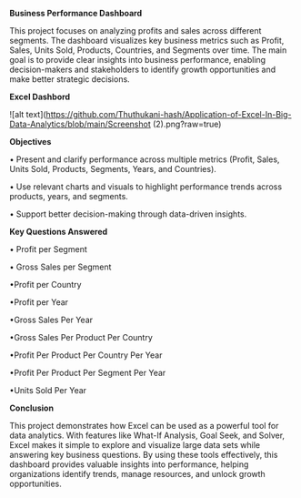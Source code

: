  **Business Performance Dashboard**

 
This project focuses on analyzing profits and sales across different segments. The dashboard visualizes key business metrics such as Profit, Sales, Units Sold, Products, Countries, and Segments over time.
The main goal is to provide clear insights into business performance, enabling decision-makers and stakeholders to identify growth opportunities and make better strategic decisions.

**Excel Dashbord**

![alt text](https://github.com/Thuthukani-hash/Application-of-Excel-In-Big-Data-Analytics/blob/main/Screenshot (2).png?raw=true)


**Objectives**

•	Present and clarify performance across multiple metrics (Profit, Sales, Units Sold, Products, Segments, Years, and Countries). 

•	Use relevant charts and visuals to highlight performance trends across products, years, and segments.  

•	Support better decision-making through data-driven insights. 

 
 **Key Questions Answered**

 •	 Profit per Segment 

 •	Gross Sales per Segment 
 
 •Profit per Country 
 
 •Profit per Year 
 
 •Gross Sales Per Year
 
 •Gross Sales Per Product Per Country
 
 •Profit Per Product Per Country Per Year
 
 •Profit Per Product Per Segment Per Year
 
 •Units Sold Per Year
 
 
**Conclusion**

This project demonstrates how Excel can be used as a powerful tool for data analytics. With features like What-If Analysis, Goal Seek, and Solver, Excel makes it simple to explore and visualize large data sets while answering key business questions.
By using these tools effectively, this dashboard provides valuable insights into performance, helping organizations identify trends, manage resources, and unlock growth opportunities.
 


